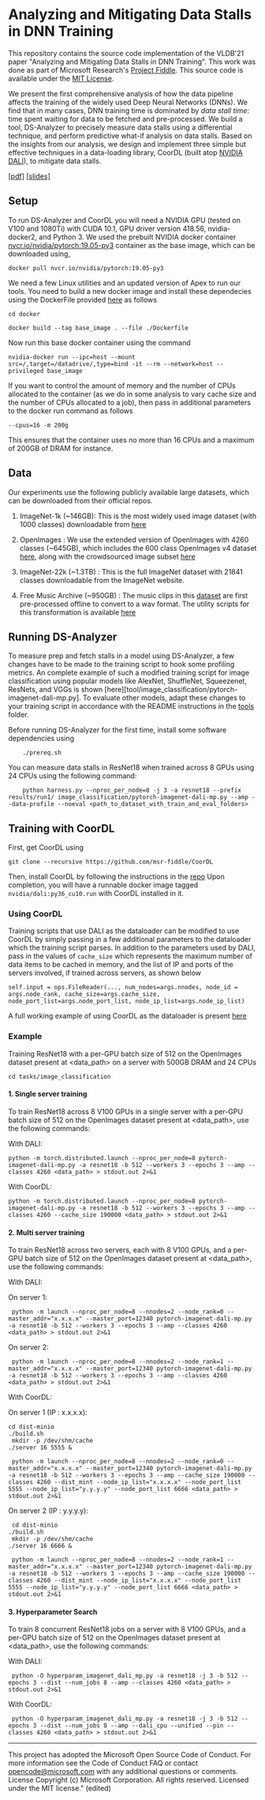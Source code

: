 # Analyzing and Mitigating Data Stalls in DNN Training

This repository contains the source code implementation of the VLDB'21 paper "Analyzing and Mitigating Data Stalls in DNN Training". This work was done as part of Microsoft Research's [Project Fiddle](https://www.microsoft.com/en-us/research/project/fiddle/). This source code is available under the [MIT License](LICENSE.txt).

We present the first comprehensive analysis of how the data pipeline affects the training of the widely used Deep Neural Networks (DNNs). We find that in
many cases, DNN training time is dominated by *data stall time*: time spent waiting for data to be fetched and pre-processed. We build a tool, DS-Analyzer to precisely measure data stalls using a differential technique, and perform predictive what-if analysis on data stalls. Based on the insights from our analysis, we design and implement three simple but effective techniques in a data-loading library, CoorDL (built atop [NVIDIA DALI](https://docs.nvidia.com/deeplearning/dali/user-guide/docs/index.html)), to
mitigate data stalls. 

[[pdf]](https://www.microsoft.com/en-us/research/publication/analyzing-and-mitigating-data-stalls-in-dnn-training/)  [[slides]]()

## Setup

To run DS-Analyzer and CoorDL you will need a NVIDIA GPU (tested on V100 and 1080Ti) with CUDA 10.1, GPU driver version 418.56, nvidia-docker2, and Python 3. We used the prebuilt NVIDIA docker container [nvcr.io/nvidia/pytorch:19.05-py3](https://ngc.nvidia.com/catalog/containers/nvidia:pytorch/tags) container as the base image, which can be downloaded using,

    docker pull nvcr.io/nvidia/pytorch:19.05-py3
  
We need a few Linux utilities and an updated version of Apex to run our tools. You need to build a new docker image and  install these dependecies using the DockerFile provided [here](docker/DockerFile) as follows

    cd docker
  
    docker build --tag base_image . --file ./Dockerfile

Now run this base docker container using the command

    nvidia-docker run --ipc=host --mount src=/,target=/datadrive/,type=bind -it --rm --network=host --privileged base_image
    
If you want to control the amount of memory and the number of CPUs allocated to the container (as we do in some analysis to vary cache size and the number of CPUs allocated to a job), then pass in additional parameters to the docker run command as follows

    --cpus=16 -m 200g

This ensures that the container uses no more than 16 CPUs and a maximum of 200GB of DRAM for instance.

## Data

Our experiments use the following publicly available large datasets, which can be downloaded from their official repos.

1. ImageNet-1k (~146GB): This is the most widely used image dataset (with 1000 classes) downloadable from [here](http://www.image-net.org/)

2. OpenImages : We use the extended version of OpenImages with 4260 classes (~645GB), which includes the 600 class OpenImages v4 dataset [here](https://storage.googleapis.com/openimages/web/download_v4.html), along with the crowdsourced image subset [here](https://storage.googleapis.com/openimages/web/extended.html)

3. ImageNet-22k (~1.3TB) : This is the full ImageNet dataset with 21841 classes downloadable from the ImageNet website.

4. Free Music Archive (~950GB) : The music clips in this [dataset](https://github.com/mdeff/fma) are first pre-processed offline to convert to a wav format. The utility scripts for this transformation is available [here](fma-utils/)


## Running DS-Analyzer

To measure prep and fetch stalls in a model using DS-Analyzer, a few changes have to be made to the training script to hook some profiling metrics. An complete example of such a modified training script for image classification using popular models like AlexNet, ShuffleNet, Squeezenet, ResNets, and VGGs is shown [here][tool/image_classification/pytorch-imagenet-dali-mp.py]. To evaluate other models, adapt these changes to your training script in accordance with the README instructions in the [tools](tools/) folder.

Before running DS-Analyzer for the first time, install some software dependencies using

        ./prereq.sh
        
You can measure data stalls in ResNet18 when trained across 8 GPUs using 24 CPUs using the following command:
        
        python harness.py --nproc_per_node=8 -j 3 -a resnet18 --prefix results/run1/ image_classification/pytorch-imagenet-dali-mp.py --amp --data-profile --noeval <path_to_dataset_with_train_and_eval_folders>


## Training with CoorDL

First, get CoorDL using

    git clone --recursive https://github.com/msr-fiddle/CoorDL
        
Then, install CoorDL by following the instructions in the [repo](https://github.com/msr-fiddle/CoorDL)
Upon completion, you will have a runnable docker image tagged `nvidia/dali:py36_cu10.run` with CoorDL installed in it.

### Using CoorDL

Training scripts that use DALI as the dataloader can be modified to use CoorDL by simply passing in a few additional parameters to the dataloader which 
the training script parses. In addition to the parameters used by DALI, pass in the values of `cache_size` which represents the maximum number of data items to be cached in memory, and the list of IP and ports of the servers involved, if trained across servers, as shown below

    self.input = ops.FileReader(..., num_nodes=args.nnodes, node_id = args.node_rank, cache_size=args.cache_size, node_port_list=args.node_port_list, node_ip_list=args.node_ip_list)

A full working example of using CoorDL as the dataloader is present [here](tasks/image_classification/pytorch-imagenet-dali-mp.py)

### Example

Training ResNet18 with a per-GPU batch size of 512 on the OpenImages dataset present at <data_path> on a server with 500GB DRAM and 24 CPUs

    cd tasks/image_classification
    
#### 1. Single server training

To train ResNet18 across 8 V100 GPUs in a single server with a per-GPU batch size of 512 on the OpenImages dataset present at <data_path>, use the following commands:
    
With DALI:
    
    python -m torch.distributed.launch --nproc_per_node=8 pytorch-imagenet-dali-mp.py -a resnet18 -b 512 --workers 3 --epochs 3 --amp --classes 4260 <data_path> > stdout.out 2>&1

With CoorDL:

    python -m torch.distributed.launch --nproc_per_node=8 pytorch-imagenet-dali-mp.py -a resnet18 -b 512 --workers 3 --epochs 3 --amp --classes 4260 --cache_size 190000 <data_path> > stdout.out 2>&1


#### 2. Multi server training

To train ResNet18 across two servers, each with 8 V100 GPUs, and a per-GPU batch size of 512 on the OpenImages dataset present at <data_path>, use the following commands:

With DALI:
    
  On server 1: 
  
     python -m launch --nproc_per_node=8 --nnodes=2 --node_rank=0 --master_addr="x.x.x.x" --master_port=12340 pytorch-imagenet-dali-mp.py -a resnet18 -b 512 --workers 3 --epochs 3 --amp --classes 4260 <data_path> > stdout.out 2>&1
        
  On server 2: 
  
     python -m launch --nproc_per_node=8 --nnodes=2 --node_rank=1 --master_addr="x.x.x.x" --master_port=12340 pytorch-imagenet-dali-mp.py -a resnet18 -b 512 --workers 3 --epochs 3 --amp --classes 4260 <data_path> > stdout.out 2>&1


With CoorDL:

    
  On server 1 (IP : x.x.x.x): 
  
    cd dist-minio                                             
    ./build.sh                                                       
     mkdir -p /dev/shm/cache                                                          
    ./server 16 5555 &
  
     python -m launch --nproc_per_node=8 --nnodes=2 --node_rank=0 --master_addr="x.x.x.x" --master_port=12340 pytorch-imagenet-dali-mp.py -a resnet18 -b 512 --workers 3 --epochs 3 --amp --cache_size 190000 --classes 4260 --dist_mint --node_ip_list="x.x.x.x" --node_port_list 5555 --node_ip_list="y.y.y.y" --node_port_list 6666 <data_path> > stdout.out 2>&1
        
  On server 2 (IP : y.y.y.y): 
  
     cd dist-minio                                             
    ./build.sh                                                       
     mkdir -p /dev/shm/cache                                                          
    ./server 16 6666 &
  
     python -m launch --nproc_per_node=8 --nnodes=2 --node_rank=1 --master_addr="x.x.x.x" --master_port=12340 pytorch-imagenet-dali-mp.py -a resnet18 -b 512 --workers 3 --epochs 3 --amp --cache_size 190000 --classes 4260 --dist_mint --node_ip_list="x.x.x.x" --node_port_list 5555 --node_ip_list="y.y.y.y" --node_port_list 6666 <data_path> > stdout.out 2>&1


#### 3. Hyperparameter Search

To train 8 concurrent ResNet18 jobs on a server with 8 V100 GPUs, and a per-GPU batch size of 512 on the OpenImages dataset present at <data_path>, use the following commands:

With DALI:
          
     python -O hyperparam_imagenet_dali_mp.py -a resnet18 -j 3 -b 512 --epochs 3 --dist --num_jobs 8 --amp --classes 4260 <data_path> > stdout.out 2>&1
          
With CoorDL:

     python -O hyperparam_imagenet_dali_mp.py -a resnet18 -j 3 -b 512 --epochs 3 --dist --num_jobs 8 --amp --dali_cpu --unified --pin --classes 4260 <data_path> > stdout.out 2>&1


---

This project has adopted the Microsoft Open Source Code of Conduct. For more information see the Code of Conduct FAQ or contact opencode@microsoft.com with any additional questions or comments.
License
Copyright (c) Microsoft Corporation. All rights reserved.
Licensed under the MIT license." (edited) 
